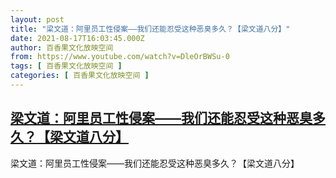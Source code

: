 ```yaml
---
layout: post
title: "梁文道：阿里员工性侵案——我们还能忍受这种恶臭多久？【梁文道八分】"
date: 2021-08-17T16:03:45.000Z
author: 百香果文化放映空间
from: https://www.youtube.com/watch?v=DleOrBWSu-0
tags: [ 百香果文化放映空间 ]
categories: [ 百香果文化放映空间 ]
---
```

<!--1629216225000-->
[梁文道：阿里员工性侵案——我们还能忍受这种恶臭多久？【梁文道八分】](https://www.youtube.com/watch?v=DleOrBWSu-0)
------

<div>
梁文道：阿里员工性侵案——我们还能忍受这种恶臭多久？【梁文道八分】
</div>

